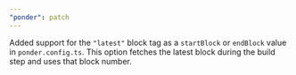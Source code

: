```yaml
---
"ponder": patch
---
```


Added support for the `"latest"` block tag as a `startBlock` or `endBlock` value in `ponder.config.ts`. This option fetches the latest block during the build step and uses that block number.